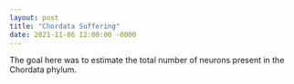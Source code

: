```yaml
---
layout: post
title: "Chordata Suffering"
date: 2021-11-06 12:00:00 -0000
---
```


The goal here was to estimate the total number of
neurons present in the Chordata phylum.
